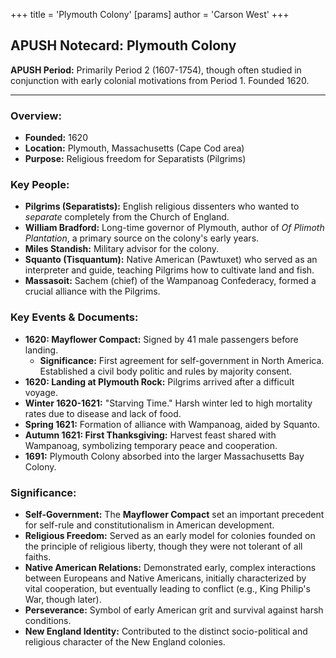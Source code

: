 +++
 title = 'Plymouth Colony'
[params]
	author = 'Carson West'
+++
## APUSH Notecard: Plymouth Colony

**APUSH Period:** Primarily Period 2 (1607-1754), though often studied in conjunction with early colonial motivations from Period 1. Founded 1620.

---

### **Overview:**
*   **Founded:** 1620
*   **Location:** Plymouth, Massachusetts (Cape Cod area)
*   **Purpose:** Religious freedom for Separatists (Pilgrims)

### **Key People:**
*   **Pilgrims (Separatists):** English religious dissenters who wanted to *separate* completely from the Church of England.
*   **William Bradford:** Long-time governor of Plymouth, author of *Of Plimoth Plantation*, a primary source on the colony's early years.
*   **Miles Standish:** Military advisor for the colony.
*   **Squanto (Tisquantum):** Native American (Pawtuxet) who served as an interpreter and guide, teaching Pilgrims how to cultivate land and fish.
*   **Massasoit:** Sachem (chief) of the Wampanoag Confederacy, formed a crucial alliance with the Pilgrims.

### **Key Events & Documents:**
*   **1620: Mayflower Compact:** Signed by 41 male passengers before landing.
    *   **Significance:** First agreement for self-government in North America. Established a civil body politic and rules by majority consent.
*   **1620: Landing at Plymouth Rock:** Pilgrims arrived after a difficult voyage.
*   **Winter 1620-1621:** "Starving Time." Harsh winter led to high mortality rates due to disease and lack of food.
*   **Spring 1621:** Formation of alliance with Wampanoag, aided by Squanto.
*   **Autumn 1621: First Thanksgiving:** Harvest feast shared with Wampanoag, symbolizing temporary peace and cooperation.
*   **1691:** Plymouth Colony absorbed into the larger Massachusetts Bay Colony.

### **Significance:**
*   **Self-Government:** The **Mayflower Compact** set an important precedent for self-rule and constitutionalism in American development.
*   **Religious Freedom:** Served as an early model for colonies founded on the principle of religious liberty, though they were not tolerant of all faiths.
*   **Native American Relations:** Demonstrated early, complex interactions between Europeans and Native Americans, initially characterized by vital cooperation, but eventually leading to conflict (e.g., King Philip's War, though later).
*   **Perseverance:** Symbol of early American grit and survival against harsh conditions.
*   **New England Identity:** Contributed to the distinct socio-political and religious character of the New England colonies.